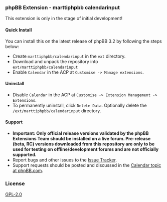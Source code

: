 ### phpBB Extension - marttiphpbb calendarinput

This extension is only in the stage of initial development!

#### Quick Install

You can install this on the latest release of phpBB 3.2 by following the steps below:

* Create `marttiphpbb/calendarinput` in the `ext` directory.
* Download and unpack the repository into `ext/marttiphpbb/calendarinput`
* Enable `Calendar` in the ACP at `Customise -> Manage extensions`.

#### Uninstall

* Disable `Calendar` in the ACP at `Customise -> Extension Management -> Extensions`.
* To permanently uninstall, click `Delete Data`. Optionally delete the `/ext/marttiphpbb/calendarinput` directory.

#### Support

* **Important: Only official release versions validated by the phpBB Extensions Team should be installed on a live forum. Pre-release (beta, RC) versions downloaded from this repository are only to be used for testing on offline/development forums and are not officially supported.**
* Report bugs and other issues to the [Issue Tracker](https://github.com/marttiphpbb/phpbb-ext-calendarinput/issues).
* Support requests should be posted and discussed in the [Calendar topic at phpBB.com](https://www.phpbb.com/community/viewtopic.php?f=456&t=).

### License

[GPL-2.0](license.txt)
